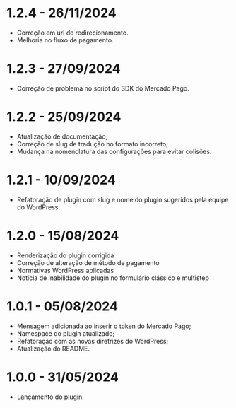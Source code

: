 # 1.2.4 - 26/11/2024
* Correção em url de redirecionamento.
* Melhoria no fluxo de pagamento.

# 1.2.3 - 27/09/2024
* Correção de problema no script do SDK do Mercado Pago.

# 1.2.2 - 25/09/2024
* Atualização de documentação;
* Correção de slug de tradução no formato incorreto;
* Mudança na nomenclatura das configurações para evitar colisões.

# 1.2.1 - 10/09/2024
* Refatoração de plugin com slug e nome do plugin sugeridos pela equipe do WordPress.

# 1.2.0 - 15/08/2024
* Renderização do plugin corrigida
* Correção de alteração de método de pagamento
* Normativas WordPress aplicadas
* Notícia de inabilidade do plugin no formulário clássico e multistep

# 1.0.1 - 05/08/2024
* Mensagem adicionada ao inserir o token do Mercado Pago;
* Namespace do plugin atualizado;
* Refatoração com as novas diretrizes do WordPress;
* Atualização do README.

# 1.0.0 - 31/05/2024
* Lançamento do plugin.